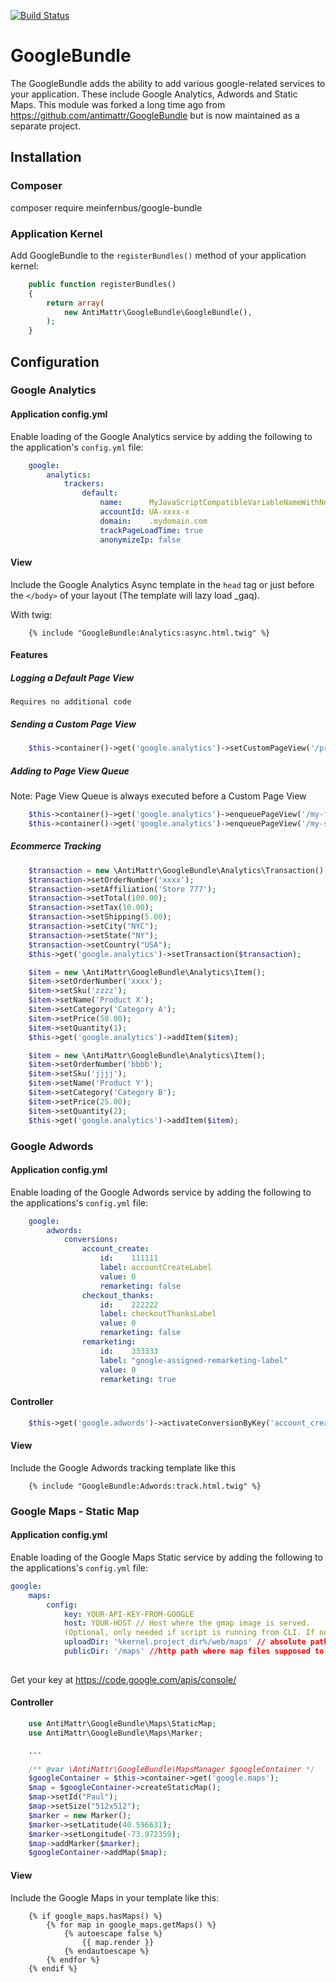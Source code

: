 [![Build Status](https://travis-ci.org/meinfernbus/GoogleBundle.svg?branch=master)](https://travis-ci.org/meinfernbus/GoogleBundle)

# GoogleBundle

The GoogleBundle adds the ability to add various google-related services
to your application. These include Google Analytics, Adwords and Static Maps.
This module was forked a long time ago from https://github.com/antimattr/GoogleBundle but is now maintained as a separate project.

## Installation

### Composer
composer require meinfernbus/google-bundle

### Application Kernel

Add GoogleBundle to the `registerBundles()` method of your application kernel:

```php
    public function registerBundles()
    {
        return array(
            new AntiMattr\GoogleBundle\GoogleBundle(),
        );
    }
```

## Configuration

### Google Analytics

#### Application config.yml

Enable loading of the Google Analytics service by adding the following to
the application's `config.yml` file:

```yaml
    google:
        analytics:
            trackers:
                default:
                    name:      MyJavaScriptCompatibleVariableNameWithNoSpaces
                    accountId: UA-xxxx-x
                    domain:    .mydomain.com
                    trackPageLoadTime: true
                    anonymizeIp: false
```

#### View

Include the Google Analytics Async template in the `head` tag or just before the `</body>` of your layout (The template will lazy load _gaq).

With twig:

```twig
    {% include "GoogleBundle:Analytics:async.html.twig" %}
```

#### Features

##### Logging a Default Page View

    Requires no additional code

##### Sending a Custom Page View

```php
    $this->container()->get('google.analytics')->setCustomPageView('/profile/'.$username);
```

##### Adding to Page View Queue

Note: Page View Queue is always executed before a Custom Page View

```php
    $this->container()->get('google.analytics')->enqueuePageView('/my-first-page-view-in-queue');
    $this->container()->get('google.analytics')->enqueuePageView('/my-second-page-view-in-queue');
```

##### Ecommerce Tracking

```php
    $transaction = new \AntiMattr\GoogleBundle\Analytics\Transaction();
    $transaction->setOrderNumber('xxxx');
    $transaction->setAffiliation('Store 777');
    $transaction->setTotal(100.00);
    $transaction->setTax(10.00);
    $transaction->setShipping(5.00);
    $transaction->setCity("NYC");
    $transaction->setState("NY");
    $transaction->setCountry("USA");
    $this->get('google.analytics')->setTransaction($transaction);

    $item = new \AntiMattr\GoogleBundle\Analytics\Item();
    $item->setOrderNumber('xxxx');
    $item->setSku('zzzz');
    $item->setName('Product X');
    $item->setCategory('Category A');
    $item->setPrice(50.00);
    $item->setQuantity(1);
    $this->get('google.analytics')->addItem($item);

    $item = new \AntiMattr\GoogleBundle\Analytics\Item();
    $item->setOrderNumber('bbbb');
    $item->setSku('jjjj');
    $item->setName('Product Y');
    $item->setCategory('Category B');
    $item->setPrice(25.00);
    $item->setQuantity(2);
    $this->get('google.analytics')->addItem($item);
```

### Google Adwords

#### Application config.yml

Enable loading of the Google Adwords service by adding the following to
the applications's `config.yml` file:

```yaml
    google:
        adwords:
            conversions:
                account_create:
                    id:    111111
                    label: accountCreateLabel
                    value: 0
                    remarketing: false
                checkout_thanks:
                    id:    222222
                    label: checkoutThanksLabel
                    value: 0
                    remarketing: false
                remarketing:
                    id:    333333
                    label: "google-assigned-remarketing-label"
                    value: 0
                    remarketing: true
```

#### Controller

```php
    $this->get('google.adwords')->activateConversionByKey('account_create');
```

#### View

Include the Google Adwords tracking template like this

```twig
    {% include "GoogleBundle:Adwords:track.html.twig" %}
```

### Google Maps - Static Map

#### Application config.yml

Enable loading of the Google Maps Static service by adding the following to
the applications's `config.yml` file:

```yaml
google:
    maps:
        config:
            key: YOUR-API-KEY-FROM-GOOGLE
            host: YOUR-HOST // Host where the gmap image is served.
            (Optional, only needed if script is running from CLI. If not set $_SERVER is used)
            uploadDir: '%kernel.project_dir%/web/maps' // absolute path to directory where map files
            publicDir: '/maps' //http path where map files supposed to be publicly available
           
```

Get your key at https://code.google.com/apis/console/

#### Controller

```php
    use AntiMattr\GoogleBundle\Maps\StaticMap;
    use AntiMattr\GoogleBundle\Maps\Marker;

    ...

    /** @var \AntiMattr\GoogleBundle\MapsManager $googleContainer */
    $googleContainer = $this->container->get('google.maps');
    $map = $googleContainer->createStaticMap();
    $map->setId("Paul");
    $map->setSize("512x512");
    $marker = new Marker();
    $marker->setLatitude(40.596631);
    $marker->setLongitude(-73.972359);
    $map->addMarker($marker);
    $googleContainer->addMap($map);
```

#### View

Include the Google Maps in your template like this:

```twig
    {% if google_maps.hasMaps() %}
		{% for map in google_maps.getMaps() %}
			{% autoescape false %}
				{{ map.render }}
			{% endautoescape %}
		{% endfor %}
	{% endif %}
```
